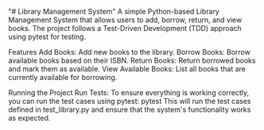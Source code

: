 "# Library Management System" 
A simple Python-based Library Management System that allows users to add, borrow, return, and view books. The project follows a Test-Driven Development (TDD) approach using pytest for testing.

Features
Add Books: Add new books to the library.
Borrow Books: Borrow available books based on their ISBN.
Return Books: Return borrowed books and mark them as available.
View Available Books: List all books that are currently available for borrowing.

Running the Project
Run Tests: To ensure everything is working correctly, you can run the test cases using pytest:
pytest
This will run the test cases defined in test_library.py and ensure that the system's functionality works as expected.


